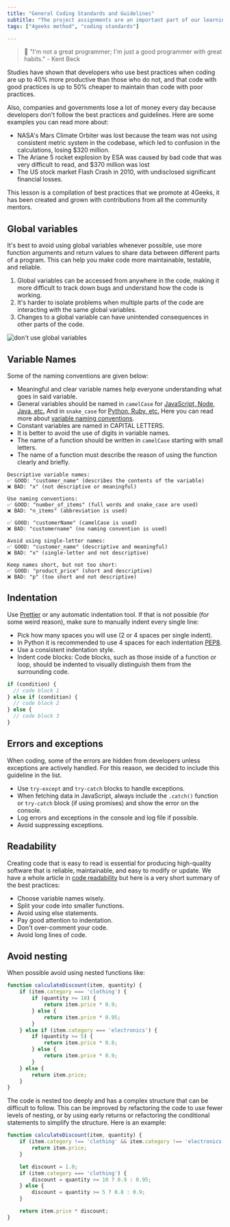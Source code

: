 ```yaml
---
title: "General Coding Standards and Guidelines"
subtitle: "The project assignments are an important part of our learning method; these lessons will show you what to expect and why they matter so much."
tags: ["4geeks method", "coding standards"]

---
```


>  🤯 "I'm not a great programmer; I'm just a good programmer with great habits." - Kent Beck

Studies have shown that developers who use best practices when coding are up to 40% more productive than those who do not, and that code with good practices is up to 50% cheaper to maintain than code with poor practices. 

Also, companies and governments lose a lot of money every day because developers don't follow the best practices and guidelines. Here are some examples you can read more about:

- NASA's Mars Climate Orbiter was lost because the team was not using consistent metric system in the codebase, which led to confusion in the calculations, losing $320 million.
- The Ariane 5 rocket explosion by ESA was caused by bad code that was very difficult to read, and $370 million was lost
- The US stock market Flash Crash in 2010, with undisclosed significant financial losses.

This lesson is a compilation of best practices that we promote at 4Geeks, it has been created and grown with contributions from all the community mentors.

## Global variables
It's best to avoid using global variables whenever possible, use more function arguments and return values to share data between different parts of a program. This can help you make code more maintainable, testable, and reliable.

1. Global variables can be accessed from anywhere in the code, making it more difficult to track down bugs and understand how the code is working.
2. It's harder to isolate problems when multiple parts of the code are interacting with the same global variables.
3. Changes to a global variable can have unintended consequences in other parts of the code.

![don't use global variables](https://breathecode.herokuapp.com/v1/media/file/dont-use-global-variables-png?)

## Variable Names
Some of the naming conventions are given below:

- Meaningful and clear variable names help everyone understanding what goes in said variable.
- General variables should be named in `camelCase` for [JavaScript, Node, Java, etc.](https://en.wikipedia.org/wiki/Camel_case) And in `snake_case` for [Python, Ruby, etc.](https://en.wikipedia.org/wiki/Snake_case) Here you can read more about [variable naming conventions](https://4geeks.com/lesson/variable-naming-conventions).
- Constant variables are named in CAPITAL LETTERS.
- It is better to avoid the use of digits in variable names.
- The name of a function should be written in `camelCase` starting with small letters.
- The name of a function must describe the reason of using the function clearly and briefly.

```text
Descriptive variable names:
✅ GOOD: "customer_name" (describes the contents of the variable)
❌ BAD: "x" (not descriptive or meaningful)

Use naming conventions:
✅ GOOD: "number_of_items" (full words and snake_case are used)
❌ BAD: "n_items" (abbreviation is used)

✅ GOOD: "customerName" (camelCase is used)
❌ BAD: "customername" (no naming convention is used)

Avoid using single-letter names:
✅ GOOD: "customer_name" (descriptive and meaningful)
❌ BAD: "x" (single-letter and not descriptive)

Keep names short, but not too short:
✅ GOOD: "product_price" (short and descriptive)
❌ BAD: "p" (too short and not descriptive)
```

## Indentation

Use [Prettier](https://prettier.io/) or any automatic indentation tool. If that is not possible (for some weird reason), make sure to manually indent every single line:

- Pick how many spaces you will use (2 or 4 spaces per single indent).
- In Python it is recommended to use 4 spaces for each indentation [PEP8](https://peps.python.org/pep-0008/#indentation).
- Use a consistent indentation style.
- Indent code blocks: Code blocks, such as those inside of a function or loop, should be indented to visually distinguish them from the surrounding code.

```javascript
if (condition) {
  // code block 1
} else if (condition) {
  // code block 2
} else {
  // code block 3
}
```

## Errors and exceptions
When coding, some of the errors are hidden from developers unless exceptions are actively handled. For this reason, we decided to include this guideline in the list.

- Use `try-except` and `try-catch` blocks to handle exceptions.
- When fetching data in JavaScript, always include the `.catch()` function or `try-catch` block (if using promises) and show the error on the console.
- Log errors and exceptions in the console and log file if possible.
- Avoid suppressing exceptions.

## Readability

Creating code that is easy to read is essential for producing high-quality software that is reliable, maintainable, and easy to modify or update. We have a whole article in [code readability](https://4geeks.com/lesson/what-is-and-how-to-improve-code-readability) but here is a very short summary of the best practices:

- Choose variable names wisely.
- Split your code into smaller functions.
- Avoid using else statements.
- Pay good attention to indentation.
- Don't over-comment your code.
- Avoid long lines of code.

## Avoid nesting

When possible avoid using nested functions like:

```js
function calculateDiscount(item, quantity) {
    if (item.category === 'clothing') {
        if (quantity >= 10) {
            return item.price * 0.9;
        } else {
            return item.price * 0.95;
        }
    } else if (item.category === 'electronics') {
        if (quantity >= 5) {
            return item.price * 0.8;
        } else {
            return item.price * 0.9;
        }
    } else {
        return item.price;
    }
}
```

The code is nested too deeply and has a complex structure that can be difficult to follow. This can be improved by refactoring the code to use fewer levels of nesting, or by using early returns or refactoring the conditional statements to simplify the structure. Here is an example:

```js
function calculateDiscount(item, quantity) {
    if (item.category !== 'clothing' && item.category !== 'electronics') {
        return item.price;
    }

    let discount = 1.0;
    if (item.category === 'clothing') {
        discount = quantity >= 10 ? 0.9 : 0.95;
    } else {
        discount = quantity >= 5 ? 0.8 : 0.9;
    }

    return item.price * discount;
}
```

